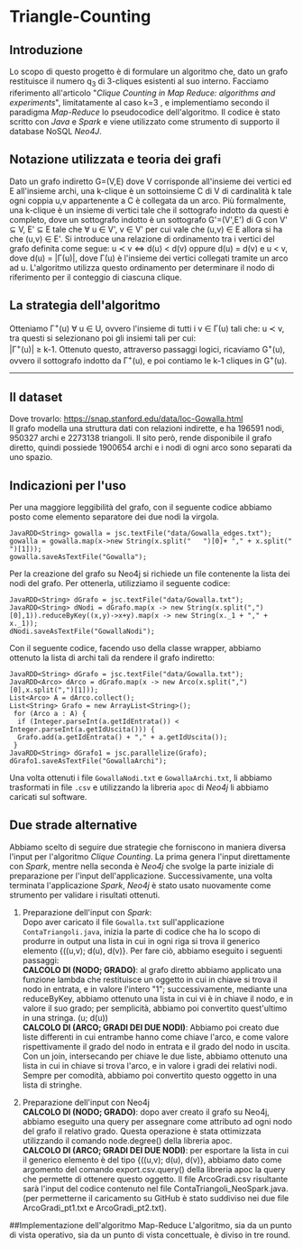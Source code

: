 # Triangle-Counting

## Introduzione
Lo scopo di questo progetto è di formulare un algoritmo che, dato un grafo restituisce il numero q<sub>3</sub> di 3-cliques esistenti al suo interno. Facciamo riferimento all'articolo "*Clique Counting in Map Reduce: algorithms and experiments*", limitatamente al caso k=3 , e implementiamo secondo il paradigma *Map-Reduce* lo pseudocodice dell'algoritmo. Il codice è stato scritto con *Java* e *Spark* e viene utilizzato come strumento di supporto il database NoSQL *Neo4J*.

## Notazione utilizzata e teoria dei grafi 
Dato un grafo indiretto G=(V,E) dove V corrisponde all'insieme dei vertici ed E all'insieme archi, una k-clique è un sottoinsieme C di V di cardinalità k tale ogni coppia u,v appartenente a C è collegata da un arco. Più formalmente, una k-clique è un insieme di vertici tale che il sottografo indotto da questi è completo, dove un sottografo indotto è un sottografo G'=(V',E') di G con V' &sube; V, E' &sube; E tale che &forall; u &isin; V', v &isin; V' per cui vale che (u,v) &isin; E allora si ha che (u,v) &isin; E'. 
Si introduce una relazione di ordinamento tra i vertici del grafo definita come segue: u &pr; v &hArr; d(u) < d(v) oppure d(u) = d(v) e u < v, dove d(u) = |&Gamma;(u)|, dove &Gamma;(u) è l'insieme dei vertici collegati tramite un arco ad u. L'algoritmo utilizza questo ordinamento per determinare il nodo di riferimento per il conteggio di ciascuna clique.


## La strategia dell'algoritmo
Otteniamo &Gamma;<sup>+</sup>(u) &forall; u &isin; U, ovvero l'insieme di tutti i v &isin; &Gamma;(u) tali che: u &pr; v, tra questi si selezionano poi gli insiemi tali per cui:  
|&Gamma;<sup>+</sup>(u)| &ge; k-1. Ottenuto questo, attraverso passaggi logici, ricaviamo G<sup>&#43;</sup>(u), ovvero il sottografo indotto da &Gamma;<sup>&#43;</sup>(u), e poi contiamo le k-1 cliques in G<sup>+</sup>(u).
***

## Il dataset  
Dove trovarlo: https://snap.stanford.edu/data/loc-Gowalla.html  
Il grafo modella una struttura dati con relazioni indirette, e ha 196591 nodi, 950327 archi e 2273138 triangoli. Il sito però, rende disponibile il grafo diretto, quindi possiede 1900654 archi e i nodi di ogni arco sono separati da uno spazio. 

## Indicazioni per l'uso
Per una maggiore leggibilità del grafo, con il seguente codice abbiamo posto come elemento separatore dei due nodi la virgola.

```
JavaRDD<String> gowalla = jsc.textFile("data/Gowalla_edges.txt");
gowalla = gowalla.map(x->new String(x.split("	")[0]+ "," + x.split("	")[1]));
gowalla.saveAsTextFile("Gowalla");
```
Per la creazione del grafo su Neo4j si richiede un file contenente la lista dei nodi del grafo. Per ottenerla, utilizziamo il seguente codice:

```
JavaRDD<String> dGrafo = jsc.textFile("data/Gowalla.txt");	
JavaRDD<String> dNodi = dGrafo.map(x -> new String(x.split(",")[0],1)).reduceByKey((x,y)->x+y).map(x -> new String(x._1 + "," + x._1));
dNodi.saveAsTextFile("GowallaNodi");
```
Con il seguente codice, facendo uso della classe wrapper, abbiamo ottenuto la lista di archi tali da rendere il grafo indiretto:
```
JavaRDD<String> dGrafo = jsc.textFile("data/Gowalla.txt");	
JavaRDD<Arco> dArco = dGrafo.map(x -> new Arco(x.split(",")[0],x.split(",")[1]));
List<Arco> A = dArco.collect();
List<String> Grafo = new ArrayList<String>();
 for (Arco a : A) {
  if (Integer.parseInt(a.getIdEntrata()) < Integer.parseInt(a.getIdUscita())) {
  Grafo.add(a.getIdEntrata() + "," + a.getIdUscita());
 }
JavaRDD<String> dGrafo1 = jsc.parallelize(Grafo);
dGrafo1.saveAsTextFile("GowallaArchi");
```
Una volta ottenuti i file   `GowallaNodi.txt` e `GowallaArchi.txt`, li abbiamo trasformati in file `.csv` e utilizzando la libreria `apoc` di *Neo4j* li abbiamo caricati sul software.

## Due strade alternative 

Abbiamo scelto di seguire due strategie che forniscono in maniera diversa l'input per l'algoritmo *Clique Counting*. La prima genera l'input direttamente con *Spark*, mentre nella seconda è *Neo4j* che svolge la parte iniziale di preparazione per l'input dell'applicazione. Successivamente, una volta terminata l'applicazione *Spark*, *Neo4j* è stato usato nuovamente come strumento per validare i risultati ottenuti.

1. Preparazione dell'input con *Spark*:  
Dopo aver caricato il file `Gowalla.txt` sull'applicazione `ContaTriangoli.java`, inizia la parte di codice che ha lo scopo di produrre in output una lista in cui in ogni riga si trova il generico elemento {((u,v); d(u), d(v)}. 
Per fare ciò, abbiamo eseguito i seguenti passaggi:   
**CALCOLO DI (NODO; GRADO)**: al grafo diretto abbiamo applicato una funzione lambda che restituisce un oggetto in cui in chiave si trova il nodo in entrata, e in valore l'intero "1"; successivamente, mediante una reduceByKey, abbiamo ottenuto una lista in cui vi è in chiave il nodo, e in valore il suo grado; per semplicità, abbiamo poi convertito quest'ultimo in una stringa. (u; d(u))  
**CALCOLO DI (ARCO; GRADI DEI DUE NODI)**: Abbiamo poi creato due liste differenti in cui entrambe hanno come chiave l'arco, e come valore rispettivamente il grado del nodo in entrata e il grado del nodo in uscita. Con un join, intersecando per chiave le due liste, abbiamo ottenuto una lista in cui in chiave si trova l'arco, e in valore i gradi dei relativi nodi. Sempre per comodità, abbiamo poi convertito questo oggetto in una lista di stringhe. 




2. Preparazione dell'input con Neo4j  
**CALCOLO DI (NODO; GRADO)**: dopo aver creato il grafo su Neo4j, abbiamo eseguito una query per assegnare come attributo ad ogni nodo del grafo il relativo grado. Questa operazione  è stata ottimizzata utilizzando il comando node.degree() della libreria apoc.  
**CALCOLO DI (ARCO; GRADI DEI DUE NODI)**: per esportare la lista in cui il generico elemento è del tipo {((u,v); d(u), d(v)}, abbiamo dato come argomento del comando export.csv.query() della libreria apoc la query che permette di ottenere questo oggetto. Il file ArcoGradi.csv risultante sarà l'input del codice contenuto nel file ContaTriangoli_NeoSpark.java.
(per permetterne il caricamento su GitHub è stato suddiviso nei due file ArcoGradi_pt1.txt e ArcoGradi_pt2.txt).


##Implementazione dell'algoritmo Map-Reduce
L'algoritmo, sia da un punto di vista operativo, sia da un punto di vista concettuale, è diviso in tre round. 

